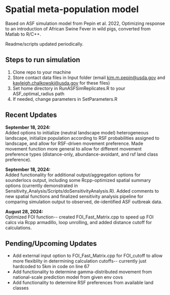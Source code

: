 # Spatial meta-population model   

Based on ASF simulation model from Pepin et al. 2022, Optimizing response to an introduction of African Swine Fever in wild pigs, converted from Matlab to R/C++.    

Readme/scripts updated periodically.    

## Steps to run simulation
1. Clone repo to your machine
2. Store contact data files in Input folder (email kim.m.pepin@usda.gov and kayleigh.chalkowski@usda.gov for these files)
3. Set home directory in RunASFSimReplicates.R to your ASF_optimal_radius path
4. If needed, change parameters in SetParameters.R

## Recent Updates
**September 18, 2024:**   
Added options to initialize (neutral landscape model) heterogeneous landscape, initialize population according to RSF probabilities assigned to landscape, and allow for RSF-driven movement preference. Made movement function more general to allow for different movement preference types (distance-only, abundance-avoidant, and rsf land class preference).    

**September 18, 2024:**    
Added functionality for additional output/aggregation options for sounderlocs output, including some Rcpp-optimized spatial summary options (currently demonstrated in Sensitivity_Analysis/Scripts/doSensitivityAnalysis.R). Added comments to new spatial functions and finalized sensitivity analysis pipeline for comparing simulation output to observed, de-identified ASF outbreak data.    
    
**August 28, 2024:**    
Optimized FOI function-- created FOI_Fast_Matrix.cpp to speed up FOI calcs via Rcpp armadillo, loop unrolling, and added distance cutoff for calculations.

## Pending/Upcoming Updates
* Add external input option to FOI_Fast_Matrix.cpp for FOI_cutoff to allow more flexiblity in determining calculation cutoffs-- currently just hardcoded to 5km in code on line 67
* Add functionality to determine gamma-distributed movement from national-scale prediction model from given env covs
* Add functionality to determine RSF preferences from available land classes



